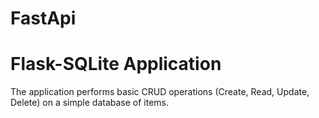 # FastApi
# Flask-SQLite Application

The application performs basic CRUD operations (Create, Read, Update, Delete) on a simple database of items.


